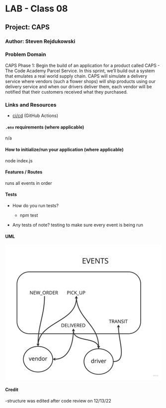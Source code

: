 # LAB - Class 08

## Project: CAPS

### Author: Steven Rejdukowski

### Problem Domain

CAPS Phase 1: Begin the build of an application for a product called CAPS - The Code Academy Parcel Service. In this sprint, we’ll build out a system that emulates a real world supply chain. CAPS will simulate a delivery service where vendors (such a flower shops) will ship products using our delivery service and when our drivers deliver them, each vendor will be notified that their customers received what they purchased.

### Links and Resources

- [ci/cd](https://github.com/Stevenrej/caps/actions) (GitHub Actions)

#### `.env` requirements (where applicable)

n/a
#### How to initialize/run your application (where applicable)

node index.js

#### Features / Routes

runs all events in order

#### Tests

- How do you run tests?
  - npm test

- Any tests of note?
testing to make sure every event is being run

#### UML

![uml](lab11.jpeg)


#### Credit

-structure was edited after code review on 12/13/22
